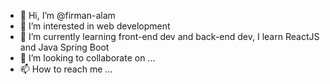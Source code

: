 - 👋 Hi, I’m @firman-alam
- 👀 I’m interested in web development
- 🌱 I’m currently learning front-end dev and back-end dev, I learn ReactJS and Java Spring Boot
- 💞️ I’m looking to collaborate on ...
- 📫 How to reach me ...

<!---
firman-alam/firman-alam is a ✨ special ✨ repository because its `README.md` (this file) appears on your GitHub profile.
You can click the Preview link to take a look at your changes.
--->
